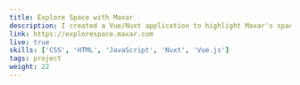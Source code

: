 ```yaml
---
title: Explore Space with Maxar
description: I created a Vue/Nuxt application to highlight Maxar's space infrastructure capabilities.
link: https://explorespace.maxar.com
live: true
skills: ['CSS', 'HTML', 'JavaScript', 'Nuxt', 'Vue.js']
tags: project
weight: 22
---
```

